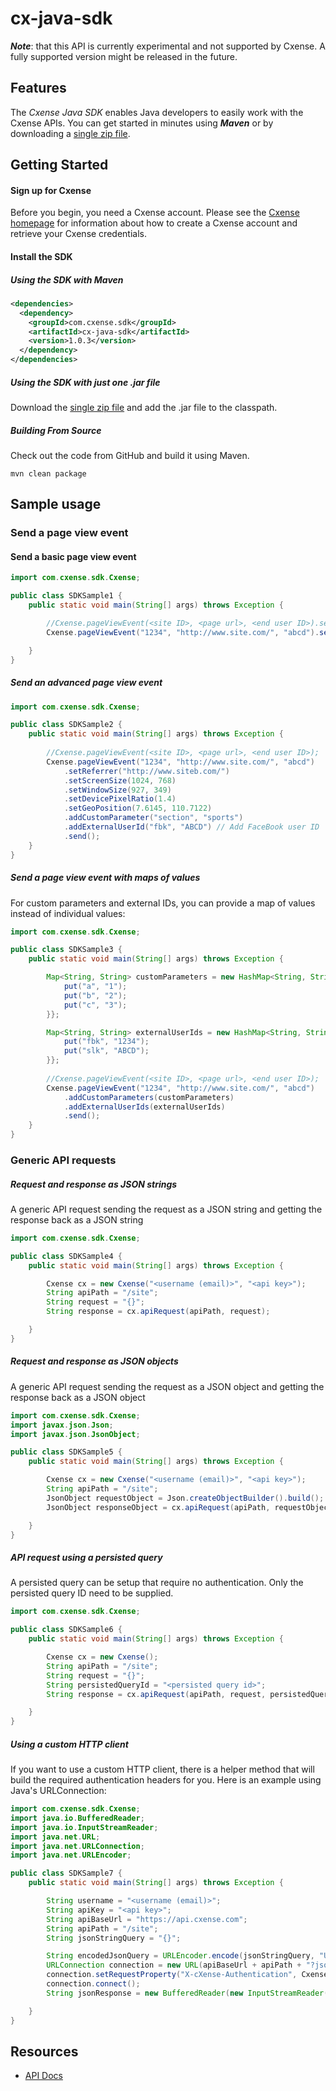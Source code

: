 # cx-java-sdk

***Note***: that this API is currently experimental and not supported by Cxense.  A fully supported version might be released in the future.

## Features

The *Cxense Java SDK* enables Java developers to easily work with the Cxense APIs. You can get
started in minutes using ***Maven*** or by downloading a [single zip file][install-jar].

## Getting Started

#### Sign up for Cxense ####

Before you begin, you need a Cxense account. Please see the [Cxense homepage][homepage] for information
about how to create a Cxense account and retrieve your Cxense credentials.

#### Install the SDK ####

##### Using the SDK with Maven #####

```xml
<dependencies>
  <dependency>
    <groupId>com.cxense.sdk</groupId>
    <artifactId>cx-java-sdk</artifactId>
    <version>1.0.3</version>
  </dependency>
</dependencies>
```
##### Using the SDK with just one .jar file #####

Download the [single zip file][install-jar] and add the .jar file to the classpath. 

##### Building From Source

Check out the code from GitHub and build it using Maven.

```
mvn clean package
```

## Sample usage

### Send a page view event

#### Send a basic page view event

```java
import com.cxense.sdk.Cxense;

public class SDKSample1 {
    public static void main(String[] args) throws Exception {

        //Cxense.pageViewEvent(<site ID>, <page url>, <end user ID>).send();
        Cxense.pageViewEvent("1234", "http://www.site.com/", "abcd").send();

    }
}
```

##### Send an advanced page view event

```java
import com.cxense.sdk.Cxense;

public class SDKSample2 {
    public static void main(String[] args) throws Exception {
        
        //Cxense.pageViewEvent(<site ID>, <page url>, <end user ID>);
        Cxense.pageViewEvent("1234", "http://www.site.com/", "abcd")
            .setReferrer("http://www.siteb.com/")
            .setScreenSize(1024, 768)
            .setWindowSize(927, 349)
            .setDevicePixelRatio(1.4)
            .setGeoPosition(7.6145, 110.7122)
            .addCustomParameter("section", "sports")
            .addExternalUserId("fbk", "ABCD") // Add FaceBook user ID
            .send();
    }
}
```

##### Send a page view event with maps of values

For custom parameters and external IDs, you can provide a map of values instead of individual values:

```java
import com.cxense.sdk.Cxense;

public class SDKSample3 {
    public static void main(String[] args) throws Exception {

        Map<String, String> customParameters = new HashMap<String, String>() {{
            put("a", "1");
            put("b", "2");
            put("c", "3");
        }};

        Map<String, String> externalUserIds = new HashMap<String, String>() {{
            put("fbk", "1234");
            put("slk", "ABCD");
        }};
        
        //Cxense.pageViewEvent(<site ID>, <page url>, <end user ID>);
        Cxense.pageViewEvent("1234", "http://www.site.com/", "abcd")
            .addCustomParameters(customParameters)
            .addExternalUserIds(externalUserIds)
            .send();
    }
}
```

### Generic API requests

##### Request and response as JSON strings

A generic API request sending the request as a JSON string and getting the response back as a JSON string 

```java
import com.cxense.sdk.Cxense;

public class SDKSample4 {
    public static void main(String[] args) throws Exception {

        Cxense cx = new Cxense("<username (email)>", "<api key>");
        String apiPath = "/site";
        String request = "{}";
        String response = cx.apiRequest(apiPath, request);

    }
}
```

##### Request and response as JSON objects

A generic API request sending the request as a JSON object and getting the response back as a JSON object 

```java
import com.cxense.sdk.Cxense;
import javax.json.Json;
import javax.json.JsonObject;

public class SDKSample5 {
    public static void main(String[] args) throws Exception {

        Cxense cx = new Cxense("<username (email)>", "<api key>");
        String apiPath = "/site";
        JsonObject requestObject = Json.createObjectBuilder().build();
        JsonObject responseObject = cx.apiRequest(apiPath, requestObject);

    }
}
```

##### API request using a persisted query

A persisted query can be setup that require no authentication. Only the persisted query ID need to be supplied. 

```java
import com.cxense.sdk.Cxense;

public class SDKSample6 {
    public static void main(String[] args) throws Exception {

        Cxense cx = new Cxense();
        String apiPath = "/site";
        String request = "{}";
        String persistedQueryId = "<persisted query id>";
        String response = cx.apiRequest(apiPath, request, persistedQueryId);

    }
}
```


##### Using a custom HTTP client

If you want to use a custom HTTP client, there is a helper method that will build the required authentication headers for you.
Here is an example using Java's URLConnection:

```java
import com.cxense.sdk.Cxense;
import java.io.BufferedReader;
import java.io.InputStreamReader;
import java.net.URL;
import java.net.URLConnection;
import java.net.URLEncoder;

public class SDKSample7 {
    public static void main(String[] args) throws Exception {

        String username = "<username (email)>";
        String apiKey = "<api key>";
        String apiBaseUrl = "https://api.cxense.com";
        String apiPath = "/site";
        String jsonStringQuery = "{}";

        String encodedJsonQuery = URLEncoder.encode(jsonStringQuery, "UTF-8");
        URLConnection connection = new URL(apiBaseUrl + apiPath + "?json=" + encodedJsonQuery).openConnection();
        connection.setRequestProperty("X-cXense-Authentication", Cxense.getHttpAuthenticationHeader(username, apiKey));
        connection.connect();
        String jsonResponse = new BufferedReader(new InputStreamReader(connection.getInputStream())).readLine();

    }
}
```


## Resources

* [API Docs][docs-api]




[homepage]: https://www.cxense.com/
[docs-api]: https://wiki.cxense.com/display/cust/Home
[install-jar]: http://sdk.cxense.com/cx-java-sdk-1.0.3.zip
[cx-java-sdk-bom]: https://github.com/cxense/cx-java-sdk/tree/master/cx-java-sdk-bom
